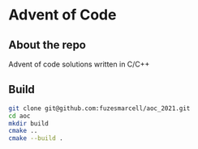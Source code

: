 # Advent of Code
## About the repo
Advent of code solutions written in C/C++
## Build
``` bash
git clone git@github.com:fuzesmarcell/aoc_2021.git
cd aoc
mkdir build
cmake ..
cmake --build .
```
